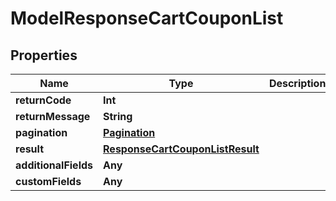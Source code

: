 

# ModelResponseCartCouponList


## Properties

Name | Type | Description | Notes
------------ | ------------- | ------------- | -------------
**returnCode** | **Int** |  |  [optional]
**returnMessage** | **String** |  |  [optional]
**pagination** | [**Pagination**](Pagination.md) |  |  [optional]
**result** | [**ResponseCartCouponListResult**](ResponseCartCouponListResult.md) |  |  [optional]
**additionalFields** | **Any** |  |  [optional]
**customFields** | **Any** |  |  [optional]



